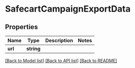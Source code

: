 # SafecartCampaignExportData

## Properties
Name | Type | Description | Notes
------------ | ------------- | ------------- | -------------
**url** | **string** |  | 

[[Back to Model list]](../README.md#documentation-for-models) [[Back to API list]](../README.md#documentation-for-api-endpoints) [[Back to README]](../README.md)


